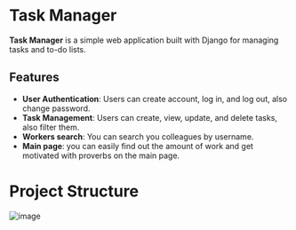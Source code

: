 ﻿# Task Manager

**Task Manager** is a simple web application built with Django for managing tasks and to-do lists.

## Features

- **User Authentication**: Users can create account, log in, and log out, also change password.
- **Task Management**: Users can create, view, update, and delete tasks, also filter them.
- **Workers search**: You can search you colleagues by username.
- **Main page**: you can easily find out the amount of work and get motivated with proverbs on the main page.

# Project Structure
![image](https://github.com/antonnech2309/task_manager/assets/67696009/0d2b84d4-9cd7-4edf-a249-0de657e86d87)

